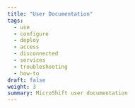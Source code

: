 ```yaml
---
title: "User Documentation"
tags:
  - use
  - configure
  - deploy
  - access
  - disconnected
  - services
  - troubleshooting
  - how-to
draft: false
weight: 3
summary: MicroShift user documentation
---
```


